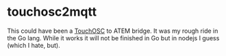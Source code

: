 # touchosc2mqtt

This could have been a [TouchOSC](https://hexler.net/products/touchosc) to ATEM bridge. It was my rough ride in the Go lang. While it works it will not be finished in Go but in nodejs I guess (which I hate, but).
